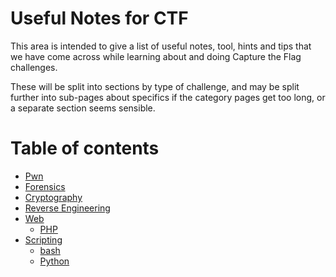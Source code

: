 # Useful Notes for CTF
This area is intended to give a list of useful notes, tool, hints and tips that we have come across while learning about and doing Capture the Flag challenges.

These will be split into sections by type of challenge, and may be split further into sub-pages about specifics if the category pages get too long, or a separate section seems sensible.

# Table of contents
- [Pwn](pwn.md)
- [Forensics](forensics.md)
- [Cryptography](crypto.md)
- [Reverse Engineering](re.md)
- [Web](web.md)
  * [PHP](php.md)
- [Scripting](scripting.md)
  * [bash](bash.md)
  * [Python](python.md)

